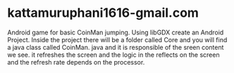 # kattamuruphani1616-gmail.com
Android game for basic CoinMan jumping.
Using libGDX create an Android Project.
Inside the project there will be a folder called Core and you will find a java class called CoinMan.
java and it is responsible of the sreen content we see. 
it refreshes the screen and the logic in the reflects on the screen and the refresh rate depends on the processor.
